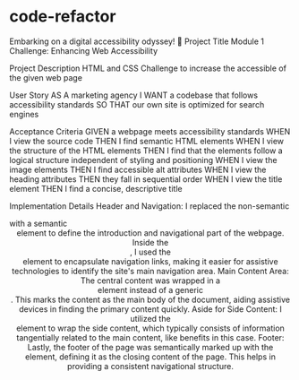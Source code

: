 # code-refactor
Embarking on a digital accessibility odyssey! 🚀
Project Title
Module 1 Challenge: Enhancing Web Accessibility

Project Description
HTML and CSS Challenge to increase the accessible of the given web page 

User Story
AS A marketing agency
I WANT a codebase that follows accessibility standards
SO THAT our own site is optimized for search engines

Acceptance Criteria
GIVEN a webpage meets accessibility standards
WHEN I view the source code
THEN I find semantic HTML elements
WHEN I view the structure of the HTML elements
THEN I find that the elements follow a logical structure independent of styling and positioning
WHEN I view the image elements
THEN I find accessible alt attributes
WHEN I view the heading attributes
THEN they fall in sequential order
WHEN I view the title element
THEN I find a concise, descriptive title

Implementation Details
Header and Navigation: I replaced the non-semantic <div class="header"> with a semantic <header> element to define the introduction and navigational part of the webpage. Inside the <header>, I used the <nav> element to encapsulate navigation links, making it easier for assistive technologies to identify the site's main navigation area.
Main Content Area: The central content was wrapped in a <main> element instead of a generic <div>. This marks the content as the main body of the document, aiding assistive devices in finding the primary content quickly.
Aside for Side Content: I utilized the <aside> element to wrap the side content, which typically consists of information tangentially related to the main content, like benefits in this case. 
Footer: Lastly, the footer of the page was semantically marked up with the <footer> element, defining it as the closing content of the page. This helps in providing a consistent navigational structure.


